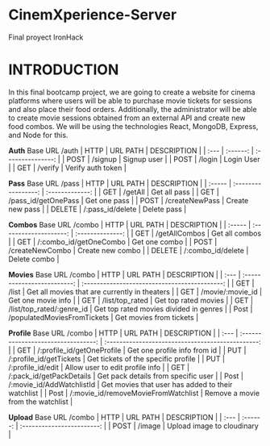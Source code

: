 # CinemXperience-Server
Final proyect IronHack

# INTRODUCTION
In this final bootcamp project, we are going to create a website for cinema platforms where users will be able to purchase movie tickets for sessions and also place their food orders. Additionally, the administrator will be able to create movie sessions obtained from an external API and create new food combos. We will be using the technologies React, MongoDB, Express, and Node for this.


**Auth**
Base URL /auth
| HTTP | URL PATH |    DESCRIPTION    |
| :--- | :------: | :---------------: |
| POST | /signup  |    Signup user    |
| POST |  /login  |    Login User     |
| GET  | /verify  | Verify auth token |

**Pass**
Base URL  /pass
| HTTP   |      URL PATH       |   DESCRIPTION   |
| :----- | :-----------------: | :-------------: |
| GET    |       /getAll       |  Get all pass   |
| GET    | /pass_id/getOnePass |  Get one pass   |
| POST   |   /createNewPass    | Create new pass |
| DELETE |  /:pass_id/delete   |   Delete pass   |

**Combos**
Base URL  /combo
| HTTP   |        URL PATH        |   DESCRIPTION    |
| :----- | :--------------------: | :--------------: |
| GET    |     /getAllCombos      |  Get all combos  |
| GET    | /:combo_id/getOneCombo |  Get one combo   |
| POST   |    /createNewCombo     | Create new combo |
| DELETE |   /:combo_id/delete    |   Delete combo   |

**Movies**
Base URL  /combo
| HTTP |          URL PATH           |                  DESCRIPTION                  |
| :--- | :-------------------------: | :-------------------------------------------: |
| GET  |            /list            | Get all movies that are currently in theaters |
| GET  |      /movie/:movie_id       |              Get one movie info               |
| GET  |       /list/top_rated       |             Get top rated movies              |
| GET  |  /list/top_rated/:genre_id  |    Get top rated movies divided in genres     |
| Post | /populatedMoviesFromTickets |            Get movies from tickets            |

**Profile**
Base URL  /combo
| HTTP |              URL PATH               |                    DESCRIPTION                    |
| :--- | :---------------------------------: | :-----------------------------------------------: |
| GET  |     /:profile_id/getOneProfile      |           Get one profile info from id            |
| PUT  |       /:profile_id/getTickets       |        Get tickets of the specific profile        |
| PUT  |          /:profile_id/edit          |          Allow user to edit profile info          |
| GET  |      /:pack_id/getPackDetails       |        Get pack details from specific user        |
| Post |      /:movie_id/AddWatchlistId      | Get movies that user has added to their watchlist |
| Post | /:movie_id/removeMovieFromWatchlist |         Remove a movie from the watchlist         |

**Upload**
Base URL  /combo
| HTTP | URL PATH |        DESCRIPTION         |
| :--- | :------: | :------------------------: |
| POST |  /image  | Upload image to cloudinary |
